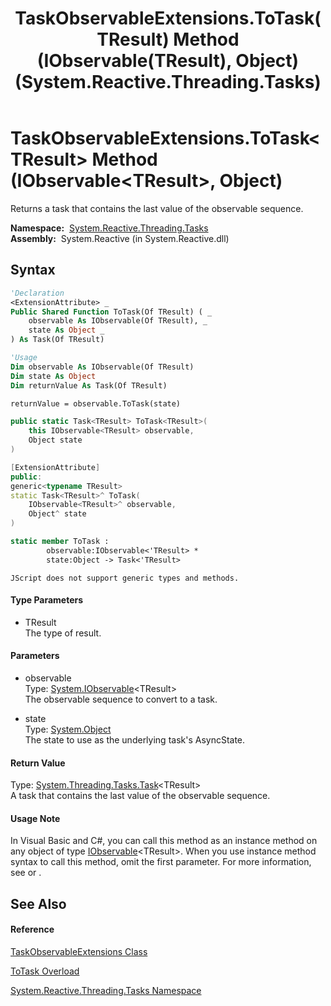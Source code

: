 ﻿---
title: TaskObservableExtensions.ToTask(TResult) Method (IObservable(TResult), Object) (System.Reactive.Threading.Tasks)
TOCTitle: ToTask(TResult) Method (IObservable(TResult), Object)
ms:assetid: M:System.Reactive.Threading.Tasks.TaskObservableExtensions.ToTask``1(System.IObservable{``0},System.Object)
ms:mtpsurl: https://msdn.microsoft.com/en-us/library/Hh212143(v=VS.103)
ms:contentKeyID: 36069841
ms.date: 06/28/2011
mtps_version: v=VS.103
dev_langs:
- vb
- csharp
- c++
- fsharp
- jscript
---

# TaskObservableExtensions.ToTask\<TResult\> Method (IObservable\<TResult\>, Object)

Returns a task that contains the last value of the observable sequence.

**Namespace:**  [System.Reactive.Threading.Tasks](hh229611\(v=vs.103\).md)  
**Assembly:**  System.Reactive (in System.Reactive.dll)

## Syntax

``` vb
'Declaration
<ExtensionAttribute> _
Public Shared Function ToTask(Of TResult) ( _
    observable As IObservable(Of TResult), _
    state As Object _
) As Task(Of TResult)
```

``` vb
'Usage
Dim observable As IObservable(Of TResult)
Dim state As Object
Dim returnValue As Task(Of TResult)

returnValue = observable.ToTask(state)
```

``` csharp
public static Task<TResult> ToTask<TResult>(
    this IObservable<TResult> observable,
    Object state
)
```

``` c++
[ExtensionAttribute]
public:
generic<typename TResult>
static Task<TResult>^ ToTask(
    IObservable<TResult>^ observable, 
    Object^ state
)
```

``` fsharp
static member ToTask : 
        observable:IObservable<'TResult> * 
        state:Object -> Task<'TResult> 
```

``` jscript
JScript does not support generic types and methods.
```

#### Type Parameters

  - TResult  
    The type of result.

#### Parameters

  - observable  
    Type: [System.IObservable](https://msdn.microsoft.com/en-us/library/Dd990377)\<TResult\>  
    The observable sequence to convert to a task.  

<!-- end list -->

  - state  
    Type: [System.Object](https://msdn.microsoft.com/en-us/library/e5kfa45b)  
    The state to use as the underlying task's AsyncState.  

#### Return Value

Type: [System.Threading.Tasks.Task](https://msdn.microsoft.com/en-us/library/Dd321424)\<TResult\>  
A task that contains the last value of the observable sequence.  

#### Usage Note

In Visual Basic and C\#, you can call this method as an instance method on any object of type [IObservable](https://msdn.microsoft.com/en-us/library/Dd990377)\<TResult\>. When you use instance method syntax to call this method, omit the first parameter. For more information, see [](https://msdn.microsoft.com/en-us/library/Bb384936) or [](https://msdn.microsoft.com/en-us/library/Bb383977).

## See Also

#### Reference

[TaskObservableExtensions Class](hh229375\(v=vs.103\).md)

[ToTask Overload](hh229155\(v=vs.103\).md)

[System.Reactive.Threading.Tasks Namespace](hh229611\(v=vs.103\).md)

